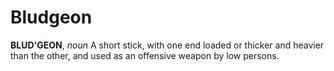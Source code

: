 # Bludgeon

**BLUD'GEON**, _noun_ A short stick, with one end loaded or thicker and heavier than the other, and used as an offensive weapon by low persons.